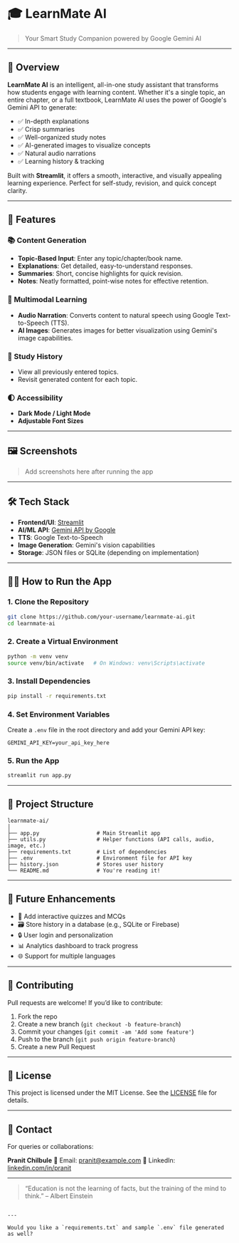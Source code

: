 
# 🎓 LearnMate AI

> Your Smart Study Companion powered by Google Gemini AI

---

## 📌 Overview

**LearnMate AI** is an intelligent, all-in-one study assistant that transforms how students engage with learning content. Whether it's a single topic, an entire chapter, or a full textbook, LearnMate AI uses the power of Google's Gemini API to generate:

- ✅ In-depth explanations
- ✅ Crisp summaries
- ✅ Well-organized study notes
- ✅ AI-generated images to visualize concepts
- ✅ Natural audio narrations
- ✅ Learning history & tracking

Built with **Streamlit**, it offers a smooth, interactive, and visually appealing learning experience. Perfect for self-study, revision, and quick concept clarity.

---

## 🚀 Features

### 📚 Content Generation
- **Topic-Based Input**: Enter any topic/chapter/book name.
- **Explanations**: Get detailed, easy-to-understand responses.
- **Summaries**: Short, concise highlights for quick revision.
- **Notes**: Neatly formatted, point-wise notes for effective retention.

### 🧠 Multimodal Learning
- **Audio Narration**: Converts content to natural speech using Google Text-to-Speech (TTS).
- **AI Images**: Generates images for better visualization using Gemini's image capabilities.

### 🧾 Study History
- View all previously entered topics.
- Revisit generated content for each topic.

### 🌓 Accessibility
- **Dark Mode / Light Mode**
- **Adjustable Font Sizes**

---

## 🖼️ Screenshots

> Add screenshots here after running the app

---

## 🛠️ Tech Stack

- **Frontend/UI**: [Streamlit](https://streamlit.io/)
- **AI/ML API**: [Gemini API by Google](https://ai.google.dev/)
- **TTS**: Google Text-to-Speech
- **Image Generation**: Gemini's vision capabilities
- **Storage**: JSON files or SQLite (depending on implementation)

---

## 🧑‍💻 How to Run the App

### 1. **Clone the Repository**
```bash
git clone https://github.com/your-username/learnmate-ai.git
cd learnmate-ai
````

### 2. **Create a Virtual Environment**

```bash
python -m venv venv
source venv/bin/activate   # On Windows: venv\Scripts\activate
```

### 3. **Install Dependencies**

```bash
pip install -r requirements.txt
```

### 4. **Set Environment Variables**

Create a `.env` file in the root directory and add your Gemini API key:

```
GEMINI_API_KEY=your_api_key_here
```

### 5. **Run the App**

```bash
streamlit run app.py
```

---

## 📁 Project Structure

```
learnmate-ai/
│
├── app.py                  # Main Streamlit app
├── utils.py                # Helper functions (API calls, audio, image, etc.)
├── requirements.txt        # List of dependencies
├── .env                    # Environment file for API key
├── history.json            # Stores user history
└── README.md               # You're reading it!
```

---

## 🌱 Future Enhancements

* 🔁 Add interactive quizzes and MCQs
* 🗃️ Store history in a database (e.g., SQLite or Firebase)
* 🔒 User login and personalization
* 📊 Analytics dashboard to track progress
* 🌐 Support for multiple languages

---

## 🤝 Contributing

Pull requests are welcome! If you’d like to contribute:

1. Fork the repo
2. Create a new branch (`git checkout -b feature-branch`)
3. Commit your changes (`git commit -am 'Add some feature'`)
4. Push to the branch (`git push origin feature-branch`)
5. Create a new Pull Request

---

## 📝 License

This project is licensed under the MIT License. See the [LICENSE](LICENSE) file for details.

---

## 💬 Contact

For queries or collaborations:

**Pranit Chilbule**
📧 Email: [pranit@example.com](mailto:pranit@example.com)
📱 LinkedIn: [linkedin.com/in/pranit](https://linkedin.com/in/pranit)

---

> “Education is not the learning of facts, but the training of the mind to think.” – Albert Einstein

```

---

Would you like a `requirements.txt` and sample `.env` file generated as well?
```
